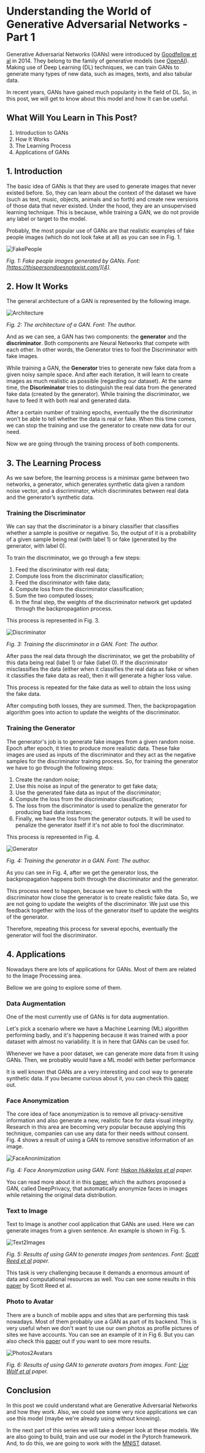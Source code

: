 # Understanding the World of Generative Adversarial Networks - Part 1

Generative Adversarial Networks (GANs) were introduced by [Goodfellow et al][2] in 2014. They belong to the family of generative models (see [OpenAI][1]). Making use of Deep Learning (DL) techniques, we can train GANs to generate many types of new data, such as images, texts, and also tabular data.

In recent years, GANs have gained much popularity in the field of DL. So, in this post, we will get to know about this model and how It can be useful.


## What Will You Learn in This Post?

1. Introduction to GANs
2. How It Works
3. The Learning Process
4. Applications of GANs

## 1. Introduction

The basic idea of GANs is that they are used to generate images that never existed before. So, they can learn about the context of the dataset we have (such as text, music, objects, animals and so forth) and create new versions of those data that never existed. Under the hood, they are an unsupervised learning technique. This is because, while training a GAN, we do not provide any label or target to the model.

Probably, the most popular use of GANs are that realistic examples of fake people images (which do not look fake at all) as you can see in Fig. 1.

![FakePeople](./images/photo_collage.png)

*Fig. 1: Fake people images generated by GANs. Font: [https://thispersondoesnotexist.com/][4].*


## 2. How It Works

The general architecture of a GAN is represented by the following image.

![Architecture](./images/GAN.png)

*Fig. 2: The architecture of a GAN. Font: The author.*


And as we can see, a GAN has two components: the **generator** and the **discriminator**. Both components are Neural Networks that compete with each other. In other words, the Generator tries to fool the Discriminator with fake images.

While training a GAN, the **Generator** tries to generate new fake data from a given noisy sample space. 
And after each iteration, It will learn to create images as much realistic as possible (regarding our dataset).
At the same time, the **Discriminator** tries to distinguish the real data from the generated fake data (created by the generator). 
While training the discriminator, we have to feed It with both real and generated data. 

After a certain number of training epochs, eventually the the discriminator won’t be able to tell whether the data is real or fake. 
When this time comes, we can stop the training and use the generator to create new data for our need.

Now we are going through the training process of both components.   


## 3. The Learning Process

As we saw before, the learning process is a minimax game between two networks, a generator, which generates synthetic data given a random noise vector, and a discriminator, which discriminates between real data and the generator’s synthetic data.

### Training the Discriminator

We can say that the discriminator is a binary classifier that classifies whether a sample is positive or negative.
So, the output of it is a probability of a given sample being real (with label 1) or fake (generated by the generator, with label 0).

To train the discriminator, we go through a few steps:

1. Feed the discriminator with real data;
2. Compute loss from the discriminator classification;
2. Feed the discriminator with fake data;
3. Compute loss from the discriminator classification;
3. Sum the two computed losses;
4. In the final step, the weights of the discriminator network get updated through the backpropagation process.

This process is represented in Fig. 3.

![Discriminator](./images/GAN_Discriminator.png)

*Fig. 3: Training the discriminator in a GAN. Font: The author.*

After pass the real data through the discriminator, we get the probability of this data being real (label 1) or fake (label 0). If the discriminator misclassifies the data (either when it classifies the real data as fake or when it classifies the fake data as real), then it will generate a higher loss value. 

This process is repeated for the fake data as well to obtain the loss using the fake data.

After computing both losses, they are summed. Then, the backpropagation algorithm goes into action to update the weights of the discriminator.


### Training the Generator

The generator's job is to generate fake images from a given random noise. Epoch after epoch, it tries to produce more realistic data.
These fake images are used as inputs of the discriminator and they act as the negative samples for the discriminator training process.
So, for training the generator we have to go through the following steps:

1. Create the random noise;
2. Use this noise as input of the generator to get fake data;
3. Use the generated fake data as input of the discriminator;
4. Compute the loss from the discriminator classification;
5. The loss from the discriminator is used to penalize the generator for producing bad data instances;
6. Finally, we have the loss from the generator outputs. It will be used to penalize the generator itself if it's not able to fool the discriminator.

This process is represented in Fig. 4.

![Generator](./images/GAN_Generator.png)

*Fig. 4: Training the generator in a GAN. Font: The author.*

As you can see in Fig. 4, after we get the generator loss, the backpropagation happens both through the discriminator and the generator. 

This process need to happen, because we have to check with the discriminator how close the generator is to create realistic fake data. So, we are not going to update the weights of the discriminator. We just use this feedback together with the loss of the generator itself to update the weights of the generator.

Therefore, repeating this process for several epochs, eventually the generator will fool the discriminator.


## 4. Applications

Nowadays there are lots of applications for GANs. Most of them are related to the Image Processing area.

Bellow we are going to explore some of them.

### Data Augmentation

One of the most currently use of GANs is for data augmentation.

Let's pick a scenario where we have a Machine Learning (ML) algorithm performing badly, and it's happening because it was trained with a poor dataset with almost no variability. It is in here that GANs can be used for. 

Whenever we have a poor dataset, we can generate more data from It using GANs. 
Then, we probably would have a ML model with better performance 

It is well known that GANs are a very interesting and cool way to generate synthetic data. If you became curious about it, you can check this [paper][5] out.


### Face Anonymization 

The core idea of face anonymization is to remove all privacy-sensitive information and also generate a new, realistic face for data visual integrity.
Research in this area are becoming very popular because applying this technique, companies can use any data for their needs without consent.
Fig. 4 shows a result of using a GAN to remove sensitive information of an image.

![FaceAnonimization](./images/face_anonymization.png)

*Fig. 4: Face Anonymization using GAN. Font: [Hakon Hukkelas et al][6] paper.*


You can read more about it in this [paper][6], which the authors proposed a GAN, called DeepPrivacy, that automatically anonymize faces in images while retaining the original data distribution.


### Text to Image

Text to Image is another cool application that GANs are used.
Here we can generate images from a given sentence. An example is shown in Fig. 5.

![Text2Images](./images/text_to_image.png)

*Fig. 5: Results of using GAN to generate images from sentences. Font: [Scott Reed et al][7] paper.*


This task is very challenging because it demands a enormous amount of data and computational resources as well.
You can see some results in this [paper][7] by Scott Reed et al.


### Photo to Avatar

There are a bunch of mobile apps and sites that are performing this task nowadays.
Most of them probably use a GAN as part of its backend.
This is very useful when we don't want to use our own photos as profile pictures of sites we have accounts.
You can see an example of it in Fig 6. But you can also check this [paper][8] out if you want to see more results.

![Photos2Avatars](./images/photo_to_avatar.png)

*Fig. 6: Results of using GAN to generate avatars from images. Font: [Lior Wolf et al][8] paper.*


## Conclusion

In this post we could understand what are Generative Adversarial Networks and how they work.
Also, we could see some very nice applications we can use this model (maybe we're already using without knowing). 

In the next part of this series we will take a deeper look at these models.
We are also going to build, train and use our model in the Pytorch framework. 
And, to do this, we are going to work with the [MNIST][9] dataset.


[1]: https://openai.com/blog/generative-models/
[2]: https://arxiv.org/pdf/1406.2661.pdf
[3]: https://arxiv.org/pdf/1909.04538.pdf
[4]: https://thispersondoesnotexist.com/
[5]: https://arxiv.org/pdf/1904.09135.pdf
[6]: https://arxiv.org/pdf/1909.04538.pdf
[7]: http://proceedings.mlr.press/v48/reed16.pdf
[8]: https://research.fb.com/wp-content/uploads/2017/08/unsupervised-creation-parameterized.pdf
[9]: http://yann.lecun.com/exdb/mnist/